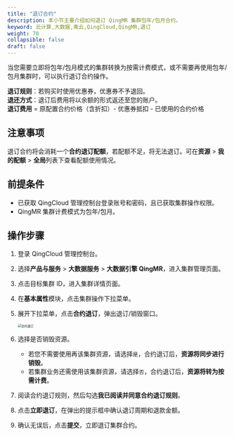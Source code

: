 ```yaml
---
title: "退订合约"
description: 本小节主要介绍如何退订 QingMR 集群包年/包月合约。 
keyword: 云计算,大数据,青云,QingCloud,QingMR,退订
weight: 70
collapsible: false
draft: false
---
```


当您需要立即将包年/包月模式的集群转换为按需计费模式，或不需要再使用包年/包月集群时，可以执行退订合约操作。

**退订规则**：若购买时使用优惠券，优惠券不予退回。   
**退还方式**：退订后费用将以余额的形式返还至您的账户。   
**退订费用** = 原配置合约价格（含折扣）- 优惠券抵扣 - 已使用的合约价格   

## 注意事项

退订合约将会消耗一个**合约退订配额**，若配额不足，将无法退订。可在**资源** > **我的配额** > **全局**列表下查看配额使用情况。

## 前提条件

- 已获取 QingCloud 管理控制台登录账号和密码，且已获取集群操作权限。
- QingMR 集群计费模式为包年/包月。

## 操作步骤

1. 登录 QingCloud 管理控制台。
2. 选择**产品与服务** > **大数据服务** > **大数据引擎 QingMR**，进入集群管理页面。
3. 点击目标集群 ID，进入集群详情页面。
4. 在**基本属性**模块，点击集群操作下拉菜单。
5. 展开下拉菜单，点击**合约退订**，弹出退订/销毁窗口。
   
   <img src="../../../_images/subscribe.png" alt="合约退订" style="zoom:50%;" />

6. 选择是否销毁资源。

   - 若您不需要使用再该集群资源，请选择`是`，合约退订后，**资源将同步进行销毁**。
   - 若集群业务还需使用该集群资源，请选择`否`，合约退订后，**资源将转为按需计费**。

7. 阅读合约退订规则，然后勾选**我已阅读并同意合约退订规则**。
8. 点击**立即退订**，在弹出的提示框中确认退订周期和退款金额。
9. 确认无误后，点击**提交**，立即退订集群合约。 
